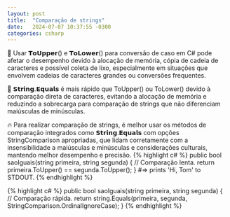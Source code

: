 ```yaml
---
layout: post
title:  "Comparação de strings"
date:   2024-07-07 10:37:55 -0300
categories: csharp
---
```

🐌 Usar 𝗧𝗼𝗨𝗽𝗽𝗲𝗿() e 𝗧𝗼𝗟𝗼𝘄𝗲𝗿() para conversão de caso em C# pode afetar o desempenho devido à alocação de memória, cópia de cadeia de caracteres e possível coleta de lixo, especialmente em situações que envolvem cadeias de caracteres grandes ou conversões frequentes.

🚀 𝗦𝘁𝗿𝗶𝗻𝗴.𝗘𝗾𝘂𝗮𝗹𝘀 é mais rápido que ToUpper() ou ToLower() devido à comparação direta de caracteres, evitando a alocação de memória e reduzindo a sobrecarga para comparação de strings que não diferenciam maiúsculas de minúsculas.

🔥 Para realizar comparação de strings, é melhor usar os métodos de comparação integrados como 𝗦𝘁𝗿𝗶𝗻𝗴.𝗘𝗾𝘂𝗮𝗹𝘀 com opções StringComparison apropriadas, que lidam corretamente com a insensibilidade a maiúsculas e minúsculas e considerações culturais, mantendo melhor desempenho e precisão.
{% highlight c# %}
public bool saoIguais(string primeira, string segunda)
{
  // Comparação lenta.
  return primeira.ToUpper() == segunda.ToUpper();
}
#=> prints 'Hi, Tom' to STDOUT.
{% endhighlight %}

{% highlight c# %}
public bool saoIguais(string primeira, string segunda)
{
  // Comparação rápida.
  return string.Equals(primeira, segunda, StringComparison.OrdinalIgnoreCase);
}
{% endhighlight %}
